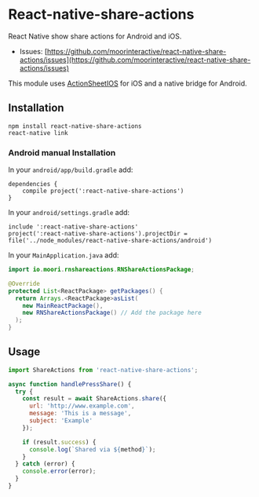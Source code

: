 # React-native-share-actions

React Native show share actions for Android and iOS.

* Issues: [https://github.com/moorinteractive/react-native-share-actions/issues](https://github.com/moorinteractive/react-native-share-actions/issues)

This module uses [ActionSheetIOS](https://facebook.github.io/react-native/docs/actionsheetios.html) for iOS and a native bridge for Android.

## Installation

```
npm install react-native-share-actions
react-native link
```

### Android manual Installation

In your `android/app/build.gradle` add:

```
dependencies {
    compile project(':react-native-share-actions')
}
```

In your `android/settings.gradle` add:

```
include ':react-native-share-actions'
project(':react-native-share-actions').projectDir = file('../node_modules/react-native-share-actions/android')
```

In your `MainApplication.java` add:

```java
import io.moori.rnshareactions.RNShareActionsPackage;

@Override
protected List<ReactPackage> getPackages() {
  return Arrays.<ReactPackage>asList(
    new MainReactPackage(),
    new RNShareActionsPackage() // Add the package here
  );
}
```
## Usage

```javascript
import ShareActions from 'react-native-share-actions';

async function handlePressShare() {
  try {
    const result = await ShareActions.share({
      url: 'http://www.example.com',
      message: 'This is a message',
      subject: 'Example'
    });

    if (result.success) {
      console.log(`Shared via ${method}`);
    }
  } catch (error) {
    console.error(error);
  }
}
```
